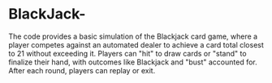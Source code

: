 # BlackJack-
The code provides a basic simulation of the Blackjack card game, where a player competes against an automated dealer to achieve a card total closest to 21 without exceeding it. Players can "hit" to draw cards or "stand" to finalize their hand, with outcomes like Blackjack and "bust" accounted for. After each round, players can replay or exit.
